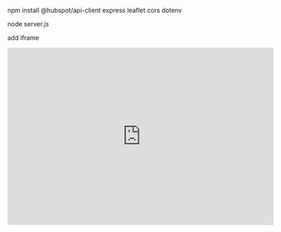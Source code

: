 npm install @hubspot/api-client express leaflet cors dotenv

node server.js

add iframe

<iframe src="http://localhost:3000/leaflet_map.html" width="600" height="400" scrolling="no" frameborder="0"></iframe>
